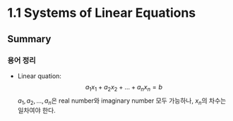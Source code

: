 # 1.1 Systems of Linear Equations
## Summary
### 용어 정리
- Linear quation: $${a}_1{x}_1 + {a}_2{x}_2 + ... + {a}_n{x}_n = b$$
${a}_1, {a}_2, ..., {a}_n$은 real number와 imaginary number 모두 가능하나, ${x}_n$의 차수는 일차여야 한다.
